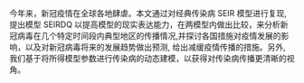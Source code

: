 今年来，新冠疫情在全球各地肆虐。本文通过对经典传染病 SEIR 模型进行复现, 提出模型 SEIRDQ 以提高模型的现实表达能力，在两模型内做出比较，来分析新冠病毒在几个特定时间段内典型地区的传播情况,并探讨各国措施对疫情发展的影响，以及对新冠病毒将来的发展趋势做出预测, 给出减缓疫情传播的措施。另外, 我们基于将所得模型参数进行传染病的动态建模，以获得对传染病传播更清晰的视角。


